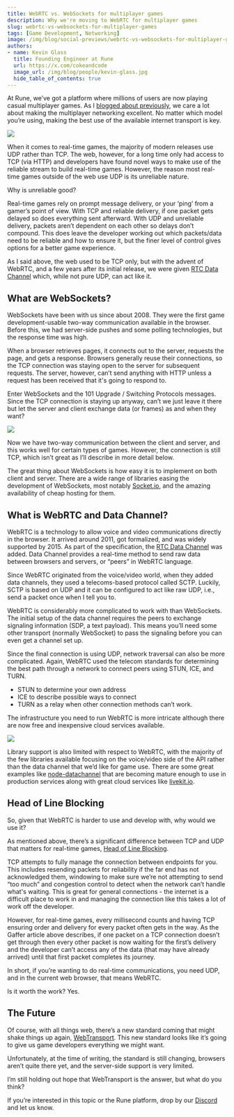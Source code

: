 ```yaml
---
title: WebRTC vs. WebSockets for multiplayer games  
description: Why we're moving to WebRTC for multiplayer games
slug: webrtc-vs-websockets-for-multiplayer-games 
tags: [Game Development, Networking]
image: /img/blog/social-previews/webrtc-vs-websockets-for-multiplayer-games.png
authors:
- name: Kevin Glass 
  title: Founding Engineer at Rune  
  url: https://x.com/cokeandcode
  image_url: /img/blog/people/kevin-glass.jpg
  hide_table_of_contents: true
---
```


<head>
  <title>WebRTC vs. WebSockets for multiplayer games</title>
  <meta property="og:title" content="WebRTC vs. WebSockets for multiplayer games"/>
</head>

At Rune, we’ve got a platform where millions of users are now playing casual multiplayer games. As I [blogged about previously](https://developers.rune.ai/blog/modern-game-networking-models), we care a lot about making the multiplayer networking excellent. No matter which model you’re using, making the best use of the available internet transport is key.

![](/img/blog/social-previews/webrtc-vs-websockets-for-multiplayer-games.png)

When it comes to real-time games, the majority of modern releases use UDP rather than TCP. The web, however, for a long time only had access to TCP (via HTTP) and developers have found novel ways to make use of the reliable stream to build real-time games. However, the reason most real-time games outside of the web use UDP is its unreliable nature.

Why is unreliable good? 

Real-time games rely on prompt message delivery, or your ‘ping’ from a gamer’s point of view. With TCP and reliable delivery, if one packet gets delayed so does everything sent afterward. With UDP and unreliable delivery, packets aren’t dependent on each other so delays don’t compound. This does leave the developer working out which packets/data need to be reliable and how to ensure it, but the finer level of control gives options for a better game experience.

As I said above, the web used to be TCP only, but with the advent of WebRTC, and a few years after its initial release, we were given [RTC Data Channel](https://developer.mozilla.org/en-US/docs/Web/API/RTCDataChannel) which, while not pure UDP, can act like it. 

## What are WebSockets?

WebSockets have been with us since about 2008. They were the first game development-usable two-way communication available in the browser. Before this, we had server-side pushes and some polling technologies, but the response time was high. 

When a browser retrieves pages, it connects out to the server, requests the page, and gets a response. Browsers generally reuse their connections, so the TCP connection was staying open to the server for subsequent requests. The server, however, can’t send anything with HTTP unless a request has been received that it's going to respond to.

Enter WebSockets and the 101 Upgrade / Switching Protocols messages. Since the TCP connection is staying up anyway, can’t we just leave it there but let the server and client exchange data (or frames) as and when they want?

![](/img/blog/callouts/websocket.png)

Now we have two-way communication between the client and server, and this works well for certain types of games. However, the connection is still TCP, which isn’t great as I’ll describe in more detail below.

The great thing about WebSockets is how easy it is to implement on both client and server. There are a wide range of libraries easing the development of WebSockets, most notably [Socket.io](https://socket.io/), and the amazing availability of cheap hosting for them.

## What is WebRTC and Data Channel?

WebRTC is a technology to allow voice and video communications directly in the browser. It arrived around 2011, got formalized, and was widely supported by 2015. As part of the specification, the [RTC Data Channel](https://developer.mozilla.org/en-US/docs/Web/API/RTCDataChannel) was added. Data Channel provides a real-time method to send raw data between browsers and servers, or “peers” in WebRTC language. 

Since WebRTC originated from the voice/video world, when they added data channels, they used a telecoms-based protocol called SCTP. Luckily, SCTP is based on UDP and it can be configured to act like raw UDP, i.e., send a packet once when I tell you to.

WebRTC is considerably more complicated to work with than WebSockets. The initial setup of the data channel requires the peers to exchange signaling information (SDP, a text payload). This means you’ll need some other transport (normally WebSocket) to pass the signaling before you can even get a channel set up.

Since the final connection is using UDP, network traversal can also be more complicated. Again, WebRTC used the telecom standards for determining the best path through a network to connect peers using STUN, ICE, and TURN. 

* STUN to determine your own address
* ICE to describe possible ways to connect
* TURN as a relay when other connection methods can’t work. 

The infrastructure you need to run WebRTC is more intricate although there are now free and inexpensive cloud services available.

![](/img/blog/callouts/datachannel.png)

Library support is also limited with respect to WebRTC, with the majority of the few libraries available focusing on the voice/video side of the API rather than the data channel that we’d like for game use. There are some great examples like [node-datachannel](https://github.com/murat-dogan/node-datachannel) that are becoming mature enough to use in production services along with great cloud services like [livekit.io](https://livekit.io/).

## Head of Line Blocking

So, given that WebRTC is harder to use and develop with, why would we use it? 

As mentioned above, there’s a significant difference between TCP and UDP that matters for real-time games, [Head of Line Blocking](https://gafferongames.com/post/client_server_connection/).

TCP attempts to fully manage the connection between endpoints for you. This includes resending packets for reliability if the far end has not acknowledged them, windowing to make sure we’re not attempting to send “too much” and congestion control to detect when the network can’t handle what's waiting. This is great for general connections - the internet is a difficult place to work in and managing the connection like this takes a lot of work off the developer.

However, for real-time games, every millisecond counts and having TCP ensuring order and delivery for every packet often gets in the way. As the Gaffer article above describes, if one packet on a TCP connection doesn’t get through then every other packet is now waiting for the first’s delivery and the developer can’t access any of the data (that may have already arrived) until that first packet completes its journey.

In short, if you’re wanting to do real-time communications, you need UDP, and in the current web browser, that means WebRTC. 

Is it worth the work? Yes.

## The Future

Of course, with all things web, there’s a new standard coming that might shake things up again, [WebTransport](https://developer.mozilla.org/en-US/docs/Web/API/WebTransport). This new standard looks like it’s going to give us game developers everything we might want. 

Unfortunately, at the time of writing, the standard is still changing, browsers aren’t quite there yet, and the server-side support is very limited. 

I’m still holding out hope that WebTransport is the answer, but what do you think? 

If you’re interested in this topic or the Rune platform, drop by our [Discord](https://discord.gg/dusk-devs) and let us know.